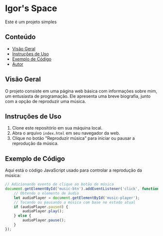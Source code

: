 # Igor's Space

Este é um projeto simples
## Conteúdo

- [Visão Geral](#visão-geral)
- [Instruções de Uso](#instruções-de-uso)
- [Exemplo de Código](#exemplo-de-código)
- [Autor](#autor)

## Visão Geral

O projeto consiste em uma página web básica com informações sobre mim, um entusiasta de programação. Ele apresenta uma breve biografia, junto com a opção de reproduzir uma música.

## Instruções de Uso

1. Clone este repositório em sua máquina local.
2. Abra o arquivo `index.html` em seu navegador da web.
3. Clique no botão "Reproduzir música" para iniciar ou pausar a reprodução da música.

## Exemplo de Código

Aqui está o código JavaScript usado para controlar a reprodução da música:

```javascript
// Adicionando evento de clique ao botão de música
document.getElementById('music-btn').addEventListener('click', function() {
    // Obtendo o elemento de áudio
    let audioPlayer = document.getElementById('music-player');
    // Tocando ou pausando a música com base no estado atual
    if (audioPlayer.paused) {
        audioPlayer.play();
    } else {
        audioPlayer.pause();
    }
});



